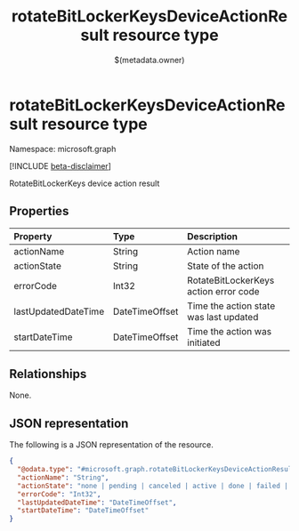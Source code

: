 ﻿---
title: "rotateBitLockerKeysDeviceActionResult resource type"
description: "RotateBitLockerKeys device action result"
localization_priority: Normal
author: "$(metadata.owner)"
ms.prod: ""
doc_type: "resourcePageType"
---

# rotateBitLockerKeysDeviceActionResult resource type

Namespace: microsoft.graph

[!INCLUDE [beta-disclaimer](../../includes/beta-disclaimer.md)]

RotateBitLockerKeys device action result

## Properties

| Property            | Type           | Description                            |
| :------------------ | :------------- | :------------------------------------- |
| actionName          | String         | Action name                            |
| actionState         | String         | State of the action                    |
| errorCode           | Int32          | RotateBitLockerKeys action error code  |
| lastUpdatedDateTime | DateTimeOffset | Time the action state was last updated |
| startDateTime       | DateTimeOffset | Time the action was initiated          |

## Relationships

None.

## JSON representation

The following is a JSON representation of the resource.

<!-- {
  "blockType": "resource",
  "@odata.type": "microsoft.graph.rotateBitLockerKeysDeviceActionResult",
}
-->

```json
{
  "@odata.type": "#microsoft.graph.rotateBitLockerKeysDeviceActionResult",
  "actionName": "String",
  "actionState": "none | pending | canceled | active | done | failed | notSupported",
  "errorCode": "Int32",
  "lastUpdatedDateTime": "DateTimeOffset",
  "startDateTime": "DateTimeOffset"
}
```
